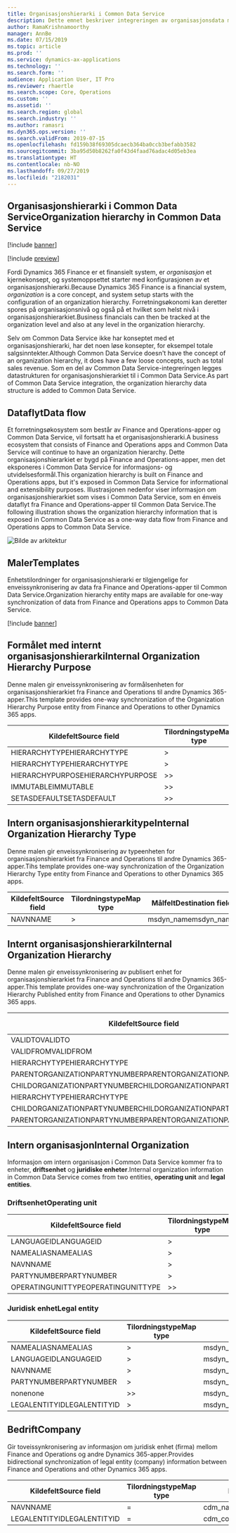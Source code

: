 ```yaml
---
title: Organisasjonshierarki i Common Data Service
description: Dette emnet beskriver integreringen av organisasjonsdata mellom Finance and Operations-apper og Common Data Service.
author: RamaKrishnamoorthy
manager: AnnBe
ms.date: 07/15/2019
ms.topic: article
ms.prod: ''
ms.service: dynamics-ax-applications
ms.technology: ''
ms.search.form: ''
audience: Application User, IT Pro
ms.reviewer: rhaertle
ms.search.scope: Core, Operations
ms.custom: ''
ms.assetid: ''
ms.search.region: global
ms.search.industry: ''
ms.author: ramasri
ms.dyn365.ops.version: ''
ms.search.validFrom: 2019-07-15
ms.openlocfilehash: fd159b38f69305dcaecb364ba0ccb3befabb3582
ms.sourcegitcommit: 3ba95d50b8262fa0f43d4faad76adac4d05eb3ea
ms.translationtype: HT
ms.contentlocale: nb-NO
ms.lasthandoff: 09/27/2019
ms.locfileid: "2182031"
---
```

## <a name="organization-hierarchy-in-common-data-service"></a><span data-ttu-id="96e06-103">Organisasjonshierarki i Common Data Service</span><span class="sxs-lookup"><span data-stu-id="96e06-103">Organization hierarchy in Common Data Service</span></span>

[!include [banner](../includes/banner.md)]

[!include [preview](../includes/preview-banner.md)]

<span data-ttu-id="96e06-104">Fordi Dynamics 365 Finance er et finansielt system, er *organisasjon* et kjernekonsept, og systemoppsettet starter med konfigurasjonen av et organisasjonshierarki.</span><span class="sxs-lookup"><span data-stu-id="96e06-104">Because Dynamics 365 Finance is a financial system, *organization* is a core concept, and system setup starts with the configuration of an organization hierarchy.</span></span> <span data-ttu-id="96e06-105">Forretningsøkonomi kan deretter spores på organisasjonsnivå og også på et hvilket som helst nivå i organisasjonshierarkiet.</span><span class="sxs-lookup"><span data-stu-id="96e06-105">Business financials can then be tracked at the organization level and also at any level in the organization hierarchy.</span></span>

<span data-ttu-id="96e06-106">Selv om Common Data Service ikke har konseptet med et organisasjonshierarki, har det noen løse konsepter, for eksempel totale salgsinntekter.</span><span class="sxs-lookup"><span data-stu-id="96e06-106">Although Common Data Service doesn't have the concept of an organization hierarchy, it does have a few loose concepts, such as total sales revenue.</span></span> <span data-ttu-id="96e06-107">Som en del av Common Data Service-integreringen legges datastrukturen for organisasjonshierarkiet til i Common Data Service.</span><span class="sxs-lookup"><span data-stu-id="96e06-107">As part of Common Data Service integration, the organization hierarchy data structure is added to Common Data Service.</span></span>

## <a name="data-flow"></a><span data-ttu-id="96e06-108">Dataflyt</span><span class="sxs-lookup"><span data-stu-id="96e06-108">Data flow</span></span>

<span data-ttu-id="96e06-109">Et forretningsøkosystem som består av Finance and Operations-apper og Common Data Service, vil fortsatt ha et organisasjonshierarki.</span><span class="sxs-lookup"><span data-stu-id="96e06-109">A business ecosystem that consists of Finance and Operations apps and Common Data Service will continue to have an organization hierarchy.</span></span> <span data-ttu-id="96e06-110">Dette organisasjonshierarkiet er bygd på Finance and Operations-apper, men det eksponeres i Common Data Service for informasjons- og utvidelsesformål.</span><span class="sxs-lookup"><span data-stu-id="96e06-110">This organization hierarchy is built on Finance and Operations apps, but it's exposed in Common Data Service for informational and extensibility purposes.</span></span> <span data-ttu-id="96e06-111">Illustrasjonen nedenfor viser informasjon om organisasjonshierarkiet som vises i Common Data Service, som en énveis dataflyt fra Finance and Operations-apper til Common Data Service.</span><span class="sxs-lookup"><span data-stu-id="96e06-111">The following illustration shows the organization hierarchy information that is exposed in Common Data Service as a one-way data flow from Finance and Operations apps to Common Data Service.</span></span>

![Bilde av arkitektur](media/dual-write-data-flow.png)

## <a name="templates"></a><span data-ttu-id="96e06-113">Maler</span><span class="sxs-lookup"><span data-stu-id="96e06-113">Templates</span></span>

<span data-ttu-id="96e06-114">Enhetstilordninger for organisasjonshierarki er tilgjengelige for enveissynkronisering av data fra Finance and Operations-apper til Common Data Service.</span><span class="sxs-lookup"><span data-stu-id="96e06-114">Organization hierarchy entity maps are available for one-way synchronization of data from Finance and Operations apps to Common Data Service.</span></span>

[!include [banner](../includes/dual-write-symbols.md)]

## <a name="internal-organization-hierarchy-purpose"></a><span data-ttu-id="96e06-115">Formålet med internt organisasjonshierarki</span><span class="sxs-lookup"><span data-stu-id="96e06-115">Internal Organization Hierarchy Purpose</span></span>

<span data-ttu-id="96e06-116">Denne malen gir enveissynkronisering av formålsenheten for organisasjonshierarkiet fra Finance and Operations til andre Dynamics 365-apper.</span><span class="sxs-lookup"><span data-stu-id="96e06-116">This template provides one-way synchronization of the Organization Hierarchy Purpose entity from Finance and Operations to other Dynamics 365 apps.</span></span>

<!-- ![architecture image](media/dual-write-purpose.png) -->

<span data-ttu-id="96e06-117">Kildefelt</span><span class="sxs-lookup"><span data-stu-id="96e06-117">Source field</span></span> | <span data-ttu-id="96e06-118">Tilordningstype</span><span class="sxs-lookup"><span data-stu-id="96e06-118">Map type</span></span> | <span data-ttu-id="96e06-119">Målfelt</span><span class="sxs-lookup"><span data-stu-id="96e06-119">Destination field</span></span>
---|---|---
<span data-ttu-id="96e06-120">HIERARCHYTYPE</span><span class="sxs-lookup"><span data-stu-id="96e06-120">HIERARCHYTYPE</span></span> | \> | <span data-ttu-id="96e06-121">msdyn\_hierarchypurposetypename</span><span class="sxs-lookup"><span data-stu-id="96e06-121">msdyn\_hierarchypurposetypename</span></span>
<span data-ttu-id="96e06-122">HIERARCHYTYPE</span><span class="sxs-lookup"><span data-stu-id="96e06-122">HIERARCHYTYPE</span></span> | \> | <span data-ttu-id="96e06-123">msdyn\_hierarchytype.msdyn\_name</span><span class="sxs-lookup"><span data-stu-id="96e06-123">msdyn\_hierarchytype.msdyn\_name</span></span>
<span data-ttu-id="96e06-124">HIERARCHYPURPOSE</span><span class="sxs-lookup"><span data-stu-id="96e06-124">HIERARCHYPURPOSE</span></span> | \>\> | <span data-ttu-id="96e06-125">msdyn\_hierarchypurpose</span><span class="sxs-lookup"><span data-stu-id="96e06-125">msdyn\_hierarchypurpose</span></span>
<span data-ttu-id="96e06-126">IMMUTABLE</span><span class="sxs-lookup"><span data-stu-id="96e06-126">IMMUTABLE</span></span> | \>\> | <span data-ttu-id="96e06-127">msdyn\_immutable</span><span class="sxs-lookup"><span data-stu-id="96e06-127">msdyn\_immutable</span></span>
<span data-ttu-id="96e06-128">SETASDEFAULT</span><span class="sxs-lookup"><span data-stu-id="96e06-128">SETASDEFAULT</span></span> | \>\> | <span data-ttu-id="96e06-129">msdyn\_setasdefault</span><span class="sxs-lookup"><span data-stu-id="96e06-129">msdyn\_setasdefault</span></span>

## <a name="internal-organization-hierarchy-type"></a><span data-ttu-id="96e06-130">Intern organisasjonshierarkitype</span><span class="sxs-lookup"><span data-stu-id="96e06-130">Internal Organization Hierarchy Type</span></span>

<span data-ttu-id="96e06-131">Denne malen gir enveissynkronisering av typeenheten for organisasjonshierarkiet fra Finance and Operations til andre Dynamics 365-apper.</span><span class="sxs-lookup"><span data-stu-id="96e06-131">Tihs template provides one-way synchronization of the Organization Hierarchy Type entity from Finance and Operations to other Dynamics 365 apps.</span></span>

<!-- ![architecture image](media/dual-write-type.png) -->

<span data-ttu-id="96e06-132">Kildefelt</span><span class="sxs-lookup"><span data-stu-id="96e06-132">Source field</span></span> | <span data-ttu-id="96e06-133">Tilordningstype</span><span class="sxs-lookup"><span data-stu-id="96e06-133">Map type</span></span> | <span data-ttu-id="96e06-134">Målfelt</span><span class="sxs-lookup"><span data-stu-id="96e06-134">Destination field</span></span>
---|---|---
<span data-ttu-id="96e06-135">NAVN</span><span class="sxs-lookup"><span data-stu-id="96e06-135">NAME</span></span> | \> | <span data-ttu-id="96e06-136">msdyn\_name</span><span class="sxs-lookup"><span data-stu-id="96e06-136">msdyn\_name</span></span>

## <a name="internal-organization-hierarchy"></a><span data-ttu-id="96e06-137">Internt organisasjonshierarki</span><span class="sxs-lookup"><span data-stu-id="96e06-137">Internal Organization Hierarchy</span></span>

<span data-ttu-id="96e06-138">Denne malen gir enveissynkronisering av publisert enhet for organisasjonshierarkiet fra Finance and Operations til andre Dynamics 365-apper.</span><span class="sxs-lookup"><span data-stu-id="96e06-138">This template provides one-way synchronization of the Organization Hierarchy Published entity from Finance and Operations to other Dynamics 365 apps.</span></span>

<!-- ![architecture image](media/dual-write-organization.png) -->

<span data-ttu-id="96e06-139">Kildefelt</span><span class="sxs-lookup"><span data-stu-id="96e06-139">Source field</span></span> | <span data-ttu-id="96e06-140">Tilordningstype</span><span class="sxs-lookup"><span data-stu-id="96e06-140">Map type</span></span> | <span data-ttu-id="96e06-141">Målfelt</span><span class="sxs-lookup"><span data-stu-id="96e06-141">Destination field</span></span>
---|---|---
<span data-ttu-id="96e06-142">VALIDTO</span><span class="sxs-lookup"><span data-stu-id="96e06-142">VALIDTO</span></span> | \> | <span data-ttu-id="96e06-143">msdyn\_validto</span><span class="sxs-lookup"><span data-stu-id="96e06-143">msdyn\_validto</span></span>
<span data-ttu-id="96e06-144">VALIDFROM</span><span class="sxs-lookup"><span data-stu-id="96e06-144">VALIDFROM</span></span> | \> | <span data-ttu-id="96e06-145">msdyn\_validfrom</span><span class="sxs-lookup"><span data-stu-id="96e06-145">msdyn\_validfrom</span></span>
<span data-ttu-id="96e06-146">HIERARCHYTYPE</span><span class="sxs-lookup"><span data-stu-id="96e06-146">HIERARCHYTYPE</span></span> | \> | <span data-ttu-id="96e06-147">msdyn\_hierarchytypename</span><span class="sxs-lookup"><span data-stu-id="96e06-147">msdyn\_hierarchytypename</span></span>
<span data-ttu-id="96e06-148">PARENTORGANIZATIONPARTYNUMBER</span><span class="sxs-lookup"><span data-stu-id="96e06-148">PARENTORGANIZATIONPARTYNUMBER</span></span> | \> | <span data-ttu-id="96e06-149">msdyn\_parentpartyid</span><span class="sxs-lookup"><span data-stu-id="96e06-149">msdyn\_parentpartyid</span></span>
<span data-ttu-id="96e06-150">CHILDORGANIZATIONPARTYNUMBER</span><span class="sxs-lookup"><span data-stu-id="96e06-150">CHILDORGANIZATIONPARTYNUMBER</span></span> | \> | <span data-ttu-id="96e06-151">msdyn\_childpartyid</span><span class="sxs-lookup"><span data-stu-id="96e06-151">msdyn\_childpartyid</span></span>
<span data-ttu-id="96e06-152">HIERARCHYTYPE</span><span class="sxs-lookup"><span data-stu-id="96e06-152">HIERARCHYTYPE</span></span> | \> | <span data-ttu-id="96e06-153">msdyn\_hierarchytypeid.msdyn\_name</span><span class="sxs-lookup"><span data-stu-id="96e06-153">msdyn\_hierarchytypeid.msdyn\_name</span></span>
<span data-ttu-id="96e06-154">CHILDORGANIZATIONPARTYNUMBER</span><span class="sxs-lookup"><span data-stu-id="96e06-154">CHILDORGANIZATIONPARTYNUMBER</span></span> | \> | <span data-ttu-id="96e06-155">msdyn\_childid.msdyn\_partynumber</span><span class="sxs-lookup"><span data-stu-id="96e06-155">msdyn\_childid.msdyn\_partynumber</span></span>
<span data-ttu-id="96e06-156">PARENTORGANIZATIONPARTYNUMBER</span><span class="sxs-lookup"><span data-stu-id="96e06-156">PARENTORGANIZATIONPARTYNUMBER</span></span> | \> | <span data-ttu-id="96e06-157">msdyn\_parentid.msdyn\_partynumber</span><span class="sxs-lookup"><span data-stu-id="96e06-157">msdyn\_parentid.msdyn\_partynumber</span></span>

## <a name="internal-organization"></a><span data-ttu-id="96e06-158">Intern organisasjon</span><span class="sxs-lookup"><span data-stu-id="96e06-158">Internal Organization</span></span>

<span data-ttu-id="96e06-159">Informasjon om intern organisasjon i Common Data Service kommer fra to enheter, **driftsenhet** og **juridiske enheter**.</span><span class="sxs-lookup"><span data-stu-id="96e06-159">Internal organization information in Common Data Service comes from two entities, **operating unit** and **legal entities**.</span></span>

<!-- ![architecture image](media/dual-write-operating-unit.png) -->

<!-- ![architecture image](media/dual-write-legal-entities.png) -->

### <a name="operating-unit"></a><span data-ttu-id="96e06-160">Driftsenhet</span><span class="sxs-lookup"><span data-stu-id="96e06-160">Operating unit</span></span>

<span data-ttu-id="96e06-161">Kildefelt</span><span class="sxs-lookup"><span data-stu-id="96e06-161">Source field</span></span> | <span data-ttu-id="96e06-162">Tilordningstype</span><span class="sxs-lookup"><span data-stu-id="96e06-162">Map type</span></span> | <span data-ttu-id="96e06-163">Målfelt</span><span class="sxs-lookup"><span data-stu-id="96e06-163">Destination field</span></span>
---|---|---
<span data-ttu-id="96e06-164">LANGUAGEID</span><span class="sxs-lookup"><span data-stu-id="96e06-164">LANGUAGEID</span></span> | \> | <span data-ttu-id="96e06-165">msdyn\_languageid</span><span class="sxs-lookup"><span data-stu-id="96e06-165">msdyn\_languageid</span></span>
<span data-ttu-id="96e06-166">NAMEALIAS</span><span class="sxs-lookup"><span data-stu-id="96e06-166">NAMEALIAS</span></span> | \> | <span data-ttu-id="96e06-167">msdyn\_namealias</span><span class="sxs-lookup"><span data-stu-id="96e06-167">msdyn\_namealias</span></span>
<span data-ttu-id="96e06-168">NAVN</span><span class="sxs-lookup"><span data-stu-id="96e06-168">NAME</span></span> | \> | <span data-ttu-id="96e06-169">msdyn\_name</span><span class="sxs-lookup"><span data-stu-id="96e06-169">msdyn\_name</span></span>
<span data-ttu-id="96e06-170">PARTYNUMBER</span><span class="sxs-lookup"><span data-stu-id="96e06-170">PARTYNUMBER</span></span> | \> | <span data-ttu-id="96e06-171">msdyn\_partynumber</span><span class="sxs-lookup"><span data-stu-id="96e06-171">msdyn\_partynumber</span></span>
<span data-ttu-id="96e06-172">OPERATINGUNITTYPE</span><span class="sxs-lookup"><span data-stu-id="96e06-172">OPERATINGUNITTYPE</span></span> | \>\> | <span data-ttu-id="96e06-173">msdyn\_type</span><span class="sxs-lookup"><span data-stu-id="96e06-173">msdyn\_type</span></span>

### <a name="legal-entity"></a><span data-ttu-id="96e06-174">Juridisk enhet</span><span class="sxs-lookup"><span data-stu-id="96e06-174">Legal entity</span></span>

<span data-ttu-id="96e06-175">Kildefelt</span><span class="sxs-lookup"><span data-stu-id="96e06-175">Source field</span></span> | <span data-ttu-id="96e06-176">Tilordningstype</span><span class="sxs-lookup"><span data-stu-id="96e06-176">Map type</span></span> | <span data-ttu-id="96e06-177">Målfelt</span><span class="sxs-lookup"><span data-stu-id="96e06-177">Destination field</span></span>
---|---|---
<span data-ttu-id="96e06-178">NAMEALIAS</span><span class="sxs-lookup"><span data-stu-id="96e06-178">NAMEALIAS</span></span> | \> | <span data-ttu-id="96e06-179">msdyn\_namealias</span><span class="sxs-lookup"><span data-stu-id="96e06-179">msdyn\_namealias</span></span>
<span data-ttu-id="96e06-180">LANGUAGEID</span><span class="sxs-lookup"><span data-stu-id="96e06-180">LANGUAGEID</span></span> | \> | <span data-ttu-id="96e06-181">msdyn\_languageid</span><span class="sxs-lookup"><span data-stu-id="96e06-181">msdyn\_languageid</span></span>
<span data-ttu-id="96e06-182">NAVN</span><span class="sxs-lookup"><span data-stu-id="96e06-182">NAME</span></span> | \> | <span data-ttu-id="96e06-183">msdyn\_name</span><span class="sxs-lookup"><span data-stu-id="96e06-183">msdyn\_name</span></span>
<span data-ttu-id="96e06-184">PARTYNUMBER</span><span class="sxs-lookup"><span data-stu-id="96e06-184">PARTYNUMBER</span></span> | \> | <span data-ttu-id="96e06-185">msdyn\_partynumber</span><span class="sxs-lookup"><span data-stu-id="96e06-185">msdyn\_partynumber</span></span>
<span data-ttu-id="96e06-186">none</span><span class="sxs-lookup"><span data-stu-id="96e06-186">none</span></span> | \>\> | <span data-ttu-id="96e06-187">msdyn\_type</span><span class="sxs-lookup"><span data-stu-id="96e06-187">msdyn\_type</span></span>
<span data-ttu-id="96e06-188">LEGALENTITYID</span><span class="sxs-lookup"><span data-stu-id="96e06-188">LEGALENTITYID</span></span> | \> | <span data-ttu-id="96e06-189">msdyn\_companycode</span><span class="sxs-lookup"><span data-stu-id="96e06-189">msdyn\_companycode</span></span>

## <a name="company"></a><span data-ttu-id="96e06-190">Bedrift</span><span class="sxs-lookup"><span data-stu-id="96e06-190">Company</span></span>

<span data-ttu-id="96e06-191">Gir toveissynkronisering av informasjon om juridisk enhet (firma) mellom Finance and Operations og andre Dynamics 365-apper.</span><span class="sxs-lookup"><span data-stu-id="96e06-191">Provides bidirectional synchronization of legal entity (company) information between Finance and Operations and other Dynamics 365 apps.</span></span>

<!-- ![architecture image](media/dual-write-company.png) -->

<span data-ttu-id="96e06-192">Kildefelt</span><span class="sxs-lookup"><span data-stu-id="96e06-192">Source field</span></span> | <span data-ttu-id="96e06-193">Tilordningstype</span><span class="sxs-lookup"><span data-stu-id="96e06-193">Map type</span></span> | <span data-ttu-id="96e06-194">Målfelt</span><span class="sxs-lookup"><span data-stu-id="96e06-194">Destination field</span></span>
---|---|---
<span data-ttu-id="96e06-195">NAVN</span><span class="sxs-lookup"><span data-stu-id="96e06-195">NAME</span></span> | = | <span data-ttu-id="96e06-196">cdm\_name</span><span class="sxs-lookup"><span data-stu-id="96e06-196">cdm\_name</span></span>
<span data-ttu-id="96e06-197">LEGALENTITYID</span><span class="sxs-lookup"><span data-stu-id="96e06-197">LEGALENTITYID</span></span> | = | <span data-ttu-id="96e06-198">cdm\_companycode</span><span class="sxs-lookup"><span data-stu-id="96e06-198">cdm\_companycode</span></span>
